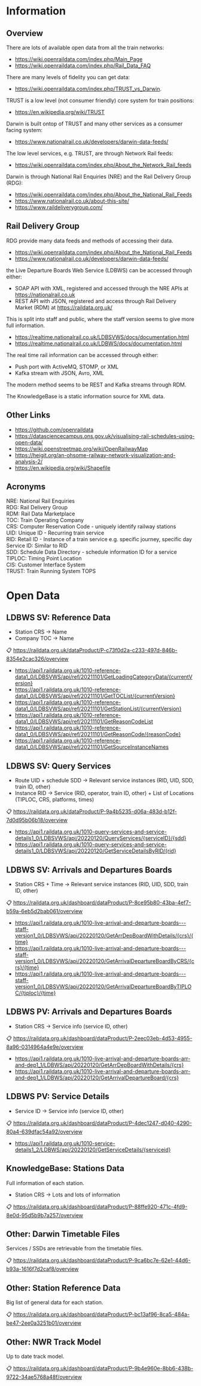 # Information

## Overview

There are lots of available open data from all the train networks:  

- https://wiki.openraildata.com/index.php/Main_Page  
- https://wiki.openraildata.com/index.php/Rail_Data_FAQ  

There are many levels of fidelity you can get data:

- https://wiki.openraildata.com/index.php/TRUST_vs_Darwin.

TRUST is a low level (not consumer friendly) core system for train positions:

- https://en.wikipedia.org/wiki/TRUST  

Darwin is built ontop of TRUST and many other services as a consumer facing system:

- https://www.nationalrail.co.uk/developers/darwin-data-feeds/  

The low level services, e.g. TRUST, are through Network Rail feeds:

- https://wiki.openraildata.com/index.php/About_the_Network_Rail_feeds

Darwin is through National Rail Enquiries (NRE) and the Rail Delivery Group (RDG):  

- https://wiki.openraildata.com/index.php/About_the_National_Rail_Feeds  
- https://www.nationalrail.co.uk/about-this-site/  
- https://www.raildeliverygroup.com/  

## Rail Delivery Group

RDG provide many data feeds and methods of accessing their data.  

- https://wiki.openraildata.com/index.php/About_the_National_Rail_Feeds
- https://www.nationalrail.co.uk/developers/darwin-data-feeds/

the Live Departure Boards Web Service (LDBWS) can be accessed through either:

- SOAP API with XML, registered and accessed through the NRE APIs at https://nationalrail.co.uk
- REST API with JSON, registered and access through Rail Delivery Market (RDM) at https://raildata.org.uk/

This is split into staff and public, where the staff version seems to give more full information.

- https://realtime.nationalrail.co.uk/LDBSVWS/docs/documentation.html
- https://realtime.nationalrail.co.uk/LDBWS/docs/documentation.html

The real time rail information can be accessed through either:

- Push port with ActiveMQ, STOMP, or XML
- Kafka stream with JSON, Avro, XML

The modern method seems to be REST and Kafka streams through RDM.

The KnowledgeBase is a static information source for XML data.

## Other Links

- https://github.com/openraildata
- https://datasciencecampus.ons.gov.uk/visualising-rail-schedules-using-open-data/
- https://wiki.openstreetmap.org/wiki/OpenRailwayMap
- https://heigit.org/an-ohsome-railway-network-visualization-and-analysis-2/
- https://en.wikipedia.org/wiki/Shapefile

## Acronyms

NRE: National Rail Enquiries  
RDG: Rail Delivery Group  
RDM: Rail Data Marketplace  
TOC: Train Operating Company  
CRS: Computer Reservation Code - uniquely identify railway stations  
UID: Unique ID - Recurring train service  
RID: Retail ID - Instance of a train service e.g. specific journey, specific day  
Service ID: Similar to RID  
SDD: Schedule Data Directory - schedule information ID for a service  
TIPLOC: Timing Point Location  
CIS: Customer Interface System  
TRUST: Train Running System TOPS  

# Open Data

## LDBWS SV: Reference Data

- Station CRS  ->  Name
- Company TOC  ->  Name

📋 https://raildata.org.uk/dataProduct/P-c73f0d2a-c233-497d-846b-8354e2cac326/overview  

- https://api1.raildata.org.uk/1010-reference-data1_0/LDBSVWS/api/ref/20211101/GetLoadingCategoryData/{currentVersion}
- https://api1.raildata.org.uk/1010-reference-data1_0/LDBSVWS/api/ref/20211101/GetTOCList/{currentVersion}
- https://api1.raildata.org.uk/1010-reference-data1_0/LDBSVWS/api/ref/20211101/GetStationList/{currentVersion}
- https://api1.raildata.org.uk/1010-reference-data1_0/LDBSVWS/api/ref/20211101/GetReasonCodeList
- https://api1.raildata.org.uk/1010-reference-data1_0/LDBSVWS/api/ref/20211101/GetReasonCode/{reasonCode}
- https://api1.raildata.org.uk/1010-reference-data1_0/LDBSVWS/api/ref/20211101/GetSourceInstanceNames

## LDBWS SV: Query Services  

- Route UID + schedule SDD  ->  Relevant service instances (RID, UID, SDD, train ID, other)
- Instance RID              ->  Service (RID, operator, train ID, other) + List of Locations (TIPLOC, CRS, platforms, times)

📋 https://raildata.org.uk/dataProduct/P-9a4b5235-d06a-483d-b12f-7d0d95b06b18/overview  

- https://api1.raildata.org.uk/1010-query-services-and-service-details1_0/LDBSVWS/api/20220120/QueryServices/{serviceID}/{sdd}
- https://api1.raildata.org.uk/1010-query-services-and-service-details1_0/LDBSVWS/api/20220120/GetServiceDetailsByRID/{rid}

## LDBWS SV: Arrivals and Departures Boards

- Station CRS + Time  ->  Relevant service instances (RID, UID, SDD, train ID, other)

📋 https://raildata.org.uk/dashboard/dataProduct/P-8ce95b80-43ba-4ef7-b59a-6eb5d2bab061/overview 

- https://api1.raildata.org.uk/1010-live-arrival-and-departure-boards---staff-version1_0/LDBSVWS/api/20220120/GetArrDepBoardWithDetails/{crs}/{time}
- https://api1.raildata.org.uk/1010-live-arrival-and-departure-boards---staff-version1_0/LDBSVWS/api/20220120/GetArrivalDepartureBoardByCRS/{crs}/{time}
- https://api1.raildata.org.uk/1010-live-arrival-and-departure-boards---staff-version1_0/LDBSVWS/api/20220120/GetArrivalDepartureBoardByTIPLOC/{tiploc}/{time}

## LDBWS PV: Arrivals and Departures Boards  

- Station CRS  ->  Service info (service ID, other)

📋 https://raildata.org.uk/dashboard/dataProduct/P-2eec03eb-4d53-4955-8a96-0314964a4e9e/overview  

- https://api1.raildata.org.uk/1010-live-arrival-and-departure-boards-arr-and-dep1_1/LDBWS/api/20220120/GetArrDepBoardWithDetails/{crs}
- https://api1.raildata.org.uk/1010-live-arrival-and-departure-boards-arr-and-dep1_1/LDBWS/api/20220120/GetArrivalDepartureBoard/{crs}

## LDBWS PV: Service Details

- Service ID  ->  Service info (service ID, other)

📋 https://raildata.org.uk/dashboard/dataProduct/P-4dec1247-d040-4290-80a4-639dfac54a92/overview  

- https://api1.raildata.org.uk/1010-service-details1_2/LDBWS/api/20220120/GetServiceDetails/{serviceid}

## KnowledgeBase: Stations Data

Full information of each station.

- Station CRS  ->  Lots and lots of information

📋 https://raildata.org.uk/dashboard/dataProduct/P-88ffe920-471c-4fd9-8e0d-95d5b9b7a257/overview

## Other: Darwin Timetable Files

Services / SSDs are retrievable from the timetable files.

📋 https://raildata.org.uk/dashboard/dataProduct/P-9ca6bc7e-62e1-44d6-b93a-1616f7d2caf8/overview  

## Other: Station Reference Data

Big list of general data for each station.

📋 https://raildata.org.uk/dashboard/dataProduct/P-bc13af96-8ca5-484a-be47-2ee0a3251b01/overview 

## Other: NWR Track Model

Up to date track model.  

📋 https://raildata.org.uk/dashboard/dataProduct/P-9b4e960e-8bb6-438b-9722-34ae5768a48f/overview

